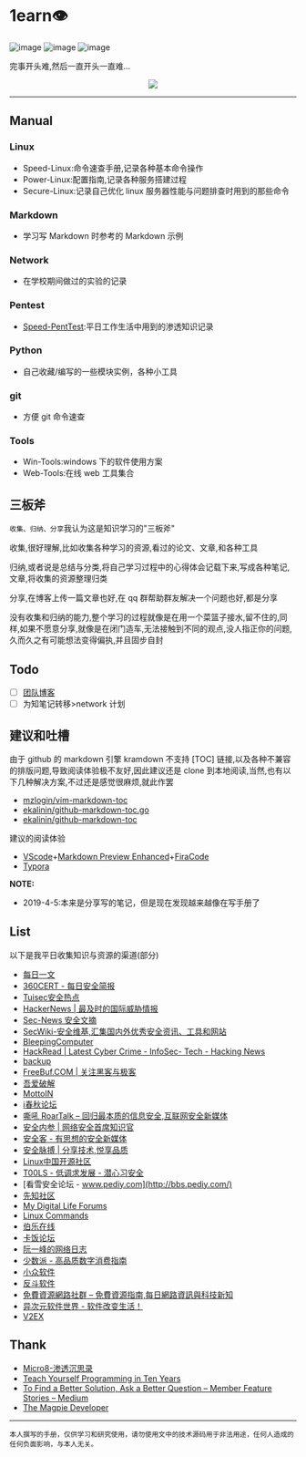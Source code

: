 # 1earn👁
![image](https://img.shields.io/badge/Branch-master-green.svg?longCache=true) ![image](https://img.shields.io/github/stars/No-Github/1earn.svg?label=Stars&style=social) ![image](https://img.shields.io/github/forks/No-Github/1earn.svg?label=Forks&style=social)

完事开头难,然后一直开头一直难...

<p align="center">
    <img src="https://i.imgur.com/cNqsoGM.jpg">
</p>

---

## Manual
### Linux
- Speed-Linux:命令速查手册,记录各种基本命令操作
- Power-Linux:配置指南,记录各种服务搭建过程
- Secure-Linux:记录自己优化 linux 服务器性能与问题排查时用到的那些命令

### Markdown
- 学习写 Markdown 时参考的 Markdown 示例

### Network
- 在学校期间做过的实验的记录

### Pentest
- [Speed-PentTest](https://github.com/No-Github/1earn/wiki/Speed-PenTest%F0%9F%95%B6):平日工作生活中用到的渗透知识记录

### Python
- 自己收藏/编写的一些模块实例，各种小工具

### git
- 方便 git 命令速查

### Tools
- Win-Tools:windows 下的软件使用方案
- Web-Tools:在线 web 工具集合

## 三板斧
`收集、归纳、分享`我认为这是知识学习的"三板斧"

收集,很好理解,比如收集各种学习的资源,看过的论文、文章,和各种工具

归纳,或者说是总结与分类,将自己学习过程中的心得体会记载下来,写成各种笔记,文章,将收集的资源整理归类

分享,在博客上传一篇文章也好,在 qq 群帮助群友解决一个问题也好,都是分享

没有收集和归纳的能力,整个学习的过程就像是在用一个菜篮子接水,留不住的,同样,如果不愿意分享,就像是在闭门造车,无法接触到不同的观点,没人指正你的问题,久而久之有可能想法变得偏执,并且固步自封

## Todo
- [ ] [团队博客](https://no-github.github.io/1earn/)
- [ ] 为知笔记转移>network 计划

## 建议和吐槽
由于 github 的 markdown 引擎 kramdown 不支持 [TOC] 链接,以及各种不兼容的排版问题,导致阅读体验极不友好,因此建议还是 clone 到本地阅读,当然,也有以下几种解决方案,不过还是感觉很麻烦,就此作罢
- [mzlogin/vim-markdown-toc](https://github.com/mzlogin/vim-markdown-toc)
- [ekalinin/github-markdown-toc.go](https://github.com/ekalinin/github-markdown-toc.go)
- [ekalinin/github-markdown-toc](https://github.com/ekalinin/github-markdown-toc)

建议的阅读体验
- [VScode](https://code.visualstudio.com/)+[Markdown Preview Enhanced](https://marketplace.visualstudio.com/items?itemName=shd101wyy.markdown-preview-enhanced)+[FiraCode](https://github.com/tonsky/FiraCode)
- [Typora](https://www.typora.io/)

**NOTE:**
- 2019-4-5:本来是分享写的笔记，但是现在发现越来越像在写手册了

## List
以下是我平日收集知识与资源的渠道(部分)
- [每日一文](https://meiriyiwen.com/)
- [360CERT - 每日安全简报](https://cert.360.cn/daily)
- [Tuisec安全热点](https://paper.tuisec.win/)
- [HackerNews | 最及时的国际威胁情报](http://hackernews.cc/)
- [Sec-News 安全文摘](http://wiki.ioin.in/)
- [SecWiki-安全维基,汇集国内外优秀安全资讯、工具和网站](https://www.sec-wiki.com/)
- [BleepingComputer](https://www.bleepingcomputer.com/)
- [HackRead | Latest Cyber Crime - InfoSec- Tech - Hacking News](https://www.hackread.com/)
- [backup](https://4hou.win/wordpress/)
- [FreeBuf.COM | 关注黑客与极客](https://www.freebuf.com/)
- [吾爱破解](https://www.52pojie.cn/)
- [MottoIN](http://www.mottoin.com/)
- [i春秋论坛](https://bbs.ichunqiu.com/portal.php)
- [嘶吼 RoarTalk – 回归最本质的信息安全,互联网安全新媒体](http://www.4hou.com/)
- [安全内参 | 网络安全首席知识官](https://www.secrss.com/)
- [安全客 - 有思想的安全新媒体](http://bobao.360.cn/)
- [安全脉搏 | 分享技术,悦享品质](https://www.secpulse.com/)
- [Linux中国开源社区](https://linux.cn/)
- [T00LS - 低调求发展 - 潜心习安全](https://www.t00ls.net/)
- [看雪安全论坛 - www.pediy.com](http://bbs.pediy.com/)
- [先知社区](https://xz.aliyun.com/)
- [My Digital Life Forums](https://forums.mydigitallife.net/)
- [Linux Commands](https://www.tecmint.com/category/linux-commands/)
- [伯乐在线](http://blog.jobbole.com/all-posts/)
- [卡饭论坛](https://bbs.kafan.cn/index.php)
- [阮一峰的网络日志](http://www.ruanyifeng.com/blog/)
- [少数派 - 高品质数字消费指南](https://sspai.com/)
- [小众软件](http://www.appinn.com/)
- [反斗软件](http://www.apprcn.com/)
- [免費資源網路社群 – 免費資源指南,每日網路資訊與科技新知](https://free.com.tw/)
- [异次元软件世界 - 软件改变生活！](http://www.iplaysoft.com/)
- [V2EX](https://www.v2ex.com/)

## Thank
- [Micro8-渗透沉思录](https://www.secpulse.com/archives/98814.html)
- [Teach Yourself Programming in Ten Years](http://norvig.com/21-days.html)
- [To Find a Better Solution, Ask a Better Question – Member Feature Stories – Medium](https://medium.com/s/story/to-find-a-better-solution-ask-a-better-question-3be7fee5af65)
- [The Magpie Developer](https://blog.codinghorror.com/the-magpie-developer/)

---

`本人撰写的手册，仅供学习和研究使用，请勿使用文中的技术源码用于非法用途，任何人造成的任何负面影响，与本人无关。`
